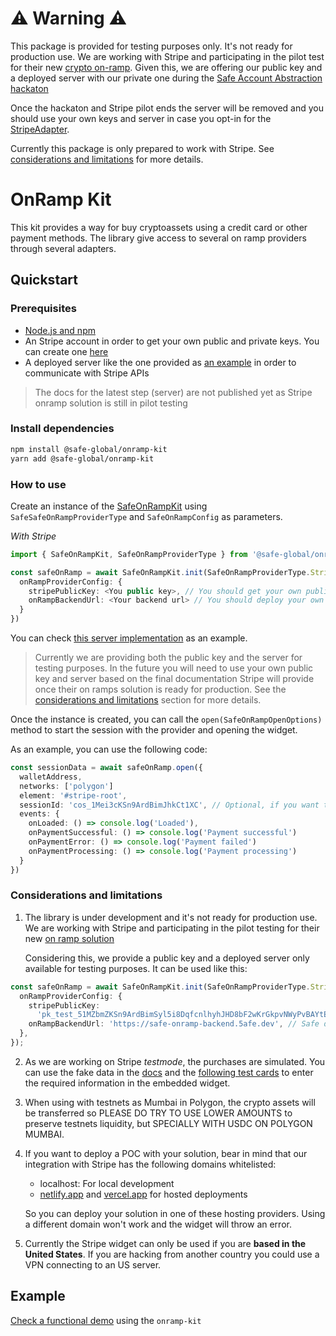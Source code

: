 # ⚠️ Warning ⚠️

This package is provided for testing purposes only. It's not ready for production use. We are working with Stripe and participating in the pilot test for their new [crypto on-ramp](https://stripe.com/es/blog/crypto-onramp). Given this, we are offering our public key and a deployed server with our private one during the [Safe Account Abstraction hackaton](https://gnosis-safe.notion.site/Safe-d6c6ed61389041e28f5c7c925f653701)

Once the hackaton and Stripe pilot ends the server will be removed and you should use your own keys and server in case you opt-in for the [StripeAdapter](https://github.com/safe-global/account-abstraction-sdk/blob/195588a4388b15f06b05d2027ffd43185781be34/packages/onramp-kit/src/adapters/StripeAdapter.ts).

Currently this package is only prepared to work with Stripe. See [considerations and limitations](#considerations-and-limitations) for more details.

# OnRamp Kit

This kit provides a way for buy cryptoassets using a credit card or other payment methods. The library give access to several on ramp providers through several adapters.

## Quickstart

### Prerequisites

- [Node.js and npm](https://docs.npmjs.com/downloading-and-installing-node-js-and-npm)
- An Stripe account in order to get your own public and private keys. You can create one [here](https://dashboard.stripe.com/register)
- A deployed server like the one provided as [an example](https://github.com/safe-global/account-abstraction-sdk/blob/195588a4388b15f06b05d2027ffd43185781be34/packages/onramp-kit/example/server) in order to communicate with Stripe APIs

> The docs for the latest step (server) are not published yet as Stripe onramp solution is still in pilot testing

### Install dependencies

```bash
npm install @safe-global/onramp-kit
yarn add @safe-global/onramp-kit
```

### How to use

Create an instance of the [SafeOnRampKit](https://github.com/safe-global/account-abstraction-sdk/blob/195588a4388b15f06b05d2027ffd43185781be34/packages/onramp-kit/src/SafeOnRampKit.ts#L1) using `SafeSafeOnRampProviderType` and `SafeOnRampConfig` as parameters.

_With Stripe_

```typescript
import { SafeOnRampKit, SafeOnRampProviderType } from '@safe-global/onramp-kit'

const safeOnRamp = await SafeOnRampKit.init(SafeOnRampProviderType.Stripe, {
  onRampProviderConfig: {
    stripePublicKey: <You public key>, // You should get your own public and private keys from Stripe
    onRampBackendUrl: <Your backend url> // You should deploy your own server
  }
})
```

You can check [this server implementation](https://github.com/safe-global/account-abstraction-sdk/blob/195588a4388b15f06b05d2027ffd43185781be34/packages/onramp-kit/example/server) as an example.

> Currently we are providing both the public key and the server for testing purposes. In the future you will need to use your own public key and server based on the final documentation Stripe will provide once their on ramps solution is ready for production. See the [considerations and limitations](#considerations-and-limitations) section for more details.

Once the instance is created, you can call the `open(SafeOnRampOpenOptions)` method to start the session with the provider and opening the widget.

As an example, you can use the following code:

```typescript
const sessionData = await safeOnRamp.open({
  walletAddress,
  networks: ['polygon']
  element: '#stripe-root',
  sessionId: 'cos_1Mei3cKSn9ArdBimJhkCt1XC', // Optional, if you want to use a specific created session
  events: {
    onLoaded: () => console.log('Loaded'),
    onPaymentSuccessful: () => console.log('Payment successful')
    onPaymentError: () => console.log('Payment failed')
    onPaymentProcessing: () => console.log('Payment processing')
  }
})
```

### Considerations and limitations

1. The library is under development and it's not ready for production use. We are working with Stripe and participating in the pilot testing for their new [on ramp solution](https://stripe.com/es/blog/crypto-onramp)

    Considering this, we provide a public key and a deployed server only available for testing purposes. It can be used like this:

```typescript
const safeOnRamp = await SafeOnRampKit.init(SafeOnRampProviderType.Stripe, {
  onRampProviderConfig: {
    stripePublicKey:
      'pk_test_51MZbmZKSn9ArdBimSyl5i8DqfcnlhyhJHD8bF2wKrGkpvNWyPvBAYtE211oHda0X3Ea1n4e9J9nh2JkpC7Sxm5a200Ug9ijfoO', // Safe public key
    onRampBackendUrl: 'https://safe-onramp-backend.5afe.dev', // Safe deployed server
  },
});
```

2. As we are working on Stripe _testmode_, the purchases are simulated. You can use the fake data in the [docs](https://stripe.com/docs/testing) and the [following test cards](https://stripe.com/docs/testing?testing-method=card-numbers#cards) to enter the required information in the embedded widget.

3. When using with testnets as Mumbai in Polygon, the crypto assets will be transferred so PLEASE DO TRY TO USE LOWER AMOUNTS to preserve testnets liquidity, but SPECIALLY WITH USDC ON POLYGON MUMBAI.

4. If you want to deploy a POC with your solution, bear in mind that our integration with Stripe has the following domains whitelisted:

   - localhost: For local development
   - [netlify.app](https://www.netlify.com) and [vercel.app](https://vercel.com) for hosted deployments

    So you can deploy your solution in one of these hosting providers. Using a different domain won't work and the widget will throw an error.

5. Currently the Stripe widget can only be used if you are __based in the United States__. If you are hacking from another country you could use a VPN connecting to an US server.

## Example

[Check a functional demo](https://github.com/safe-global/account-abstraction-sdk/tree/195588a4388b15f06b05d2027ffd43185781be34/packages/onramp-kit/example) using the `onramp-kit` 
